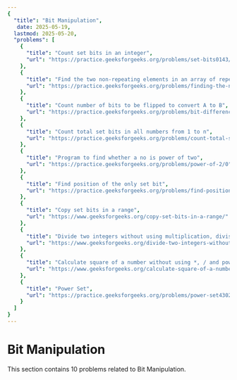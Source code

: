 ```yaml
---
{
  "title": "Bit Manipulation",
   date: 2025-05-19,
  lastmod: 2025-05-20,
  "problems": [
    {
      "title": "Count set bits in an integer",
      "url": "https://practice.geeksforgeeks.org/problems/set-bits0143/1"
    },
    {
      "title": "Find the two non-repeating elements in an array of repeating elements",
      "url": "https://practice.geeksforgeeks.org/problems/finding-the-numbers0215/1"
    },
    {
      "title": "Count number of bits to be flipped to convert A to B",
      "url": "https://practice.geeksforgeeks.org/problems/bit-difference/0"
    },
    {
      "title": "Count total set bits in all numbers from 1 to n",
      "url": "https://practice.geeksforgeeks.org/problems/count-total-set-bits/0"
    },
    {
      "title": "Program to find whether a no is power of two",
      "url": "https://practice.geeksforgeeks.org/problems/power-of-2/0"
    },
    {
      "title": "Find position of the only set bit",
      "url": "https://practice.geeksforgeeks.org/problems/find-position-of-set-bit3706/1"
    },
    {
      "title": "Copy set bits in a range",
      "url": "https://www.geeksforgeeks.org/copy-set-bits-in-a-range/"
    },
    {
      "title": "Divide two integers without using multiplication, division and mod operator",
      "url": "https://www.geeksforgeeks.org/divide-two-integers-without-using-multiplication-division-mod-operator/"
    },
    {
      "title": "Calculate square of a number without using *, / and pow()",
      "url": "https://www.geeksforgeeks.org/calculate-square-of-a-number-without-using-and-pow/"
    },
    {
      "title": "Power Set",
      "url": "https://practice.geeksforgeeks.org/problems/power-set4302/1"
    }
  ]
}
---
```

# Bit Manipulation

This section contains 10 problems related to Bit Manipulation.
